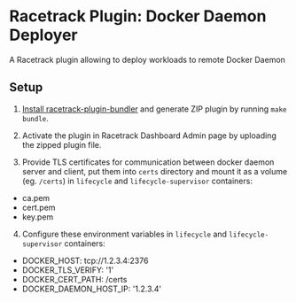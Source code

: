 # Racetrack Plugin: Docker Daemon Deployer

A Racetrack plugin allowing to deploy workloads to remote Docker Daemon

## Setup
1. [Install racetrack-plugin-bundler](https://github.com/TheRacetrack/racetrack/blob/master/utils/plugin_bundler/README.md)
  and generate ZIP plugin by running `make bundle`.

2. Activate the plugin in Racetrack Dashboard Admin page
  by uploading the zipped plugin file.

3. Provide TLS certificates for communication between docker daemon server and client,
  put them into `certs` directory and mount it as a volume (eg. `/certs`) in `lifecycle` and `lifecycle-supervisor` containers:  
  - ca.pem
  - cert.pem
  - key.pem

4. Configure these environment variables in `lifecycle` and `lifecycle-supervisor` containers:  
  - DOCKER_HOST: tcp://1.2.3.4:2376
  - DOCKER_TLS_VERIFY: '1'
  - DOCKER_CERT_PATH: /certs
  - DOCKER_DAEMON_HOST_IP: '1.2.3.4'
